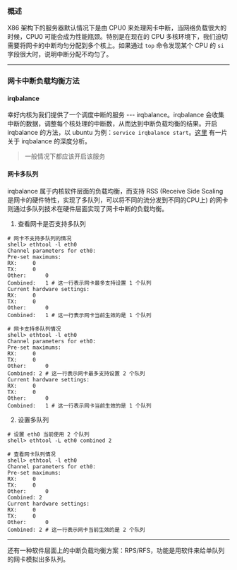 ### 概述

X86 架构下的服务器默认情况下是由 CPU0 来处理网卡中断，当网络负载很大的时候，CPU0 可能会成为性能瓶颈。特别是在现在的 CPU 多核环境下，我们迫切需要将网卡的中断均匀分配到多个核上。如果通过 `top` 命令发现某个 CPU 的 `si` 字段很大时，说明中断分配不均匀了。

---

### 网卡中断负载均衡方法

#### irqbalance

幸好内核为我们提供了一个调度中断的服务 --- irqbalance。irqbalance 会收集中断的数据，调整每个核处理的中断数，从而达到中断负载均衡的结果。开启 irqbalance 的方法，以 ubuntu 为例：`service irqbalance start`。[这里](http://blog.yufeng.info/archives/2422) 有一片关于 irqbalance 的深度分析。

> 一般情况下都应该开启该服务

#### 网卡多队列

irqbalance 属于内核软件层面的负载均衡，而支持 RSS (Receive Side Scaling 是网卡的硬件特性，实现了多队列，可以将不同的流分发到不同的CPU上) 的网卡则通过多队列技术在硬件层面实现了网卡中断的负载均衡。

1. 查看网卡是否支持多队列

```
# 网卡不支持多队列的情况
shell> ethtool -l eth0
Channel parameters for eth0:
Pre-set maximums:
RX:		0
TX:		0
Other:		0
Combined:	1 # 这一行表示网卡最多支持设置 1 个队列
Current hardware settings:
RX:		0
TX:		0
Other:		0
Combined:	1 # 这一行表示网卡当前生效的是 1 个队列

# 网卡支持多队列情况
shell> ethtool -l eth0
Channel parameters for eth0:
Pre-set maximums:
RX:		0
TX:		0
Other:		0
Combined: 2 # 这一行表示网卡最多支持设置 2 个队列
Current hardware settings:
RX:		0
TX:		0
Other:		0
Combined:	1 # 这一行表示网卡当前生效的是 1 个队列
```

2. 设置多队列

```
# 设置 eth0 当前使用 2 个队列
shell> ethtool -L eth0 combined 2

# 查看网卡队列情况
shell> ethtool -l eth0
Channel parameters for eth0:
Pre-set maximums:
RX:		0
TX:		0
Other:		0
Combined: 2
Current hardware settings:
RX:		0
TX:		0
Other:		0
Combined: 2 # 这一行表示网卡当前生效的是 2 个队列
```

---

还有一种软件层面上的中断负载均衡方案：RPS/RFS，功能是用软件来给单队列的网卡模拟出多队列。
